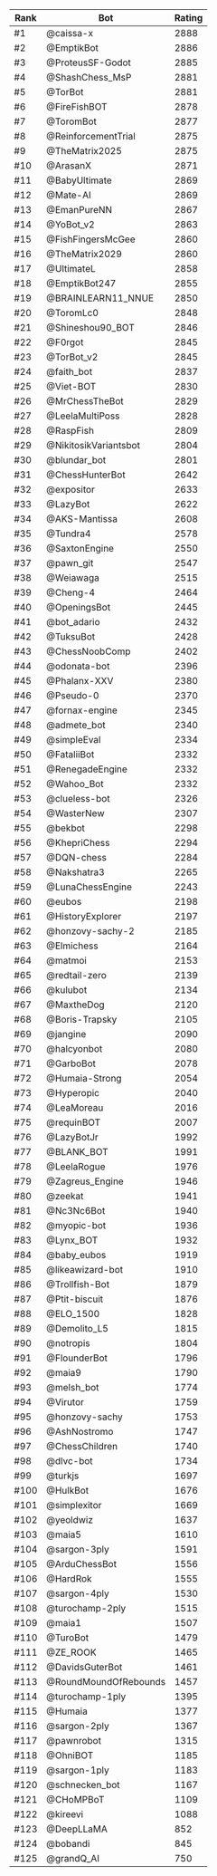 Rank|Bot|Rating
---|---|---
#1|@caissa-x|2888
#2|@EmptikBot|2886
#3|@ProteusSF-Godot|2885
#4|@ShashChess_MsP|2881
#5|@TorBot|2881
#6|@FireFishBOT|2878
#7|@ToromBot|2877
#8|@ReinforcementTrial|2875
#9|@TheMatrix2025|2875
#10|@ArasanX|2871
#11|@BabyUltimate|2869
#12|@Mate-AI|2869
#13|@EmanPureNN|2867
#14|@YoBot_v2|2863
#15|@FishFingersMcGee|2860
#16|@TheMatrix2029|2860
#17|@UltimateL|2858
#18|@EmptikBot247|2855
#19|@BRAINLEARN11_NNUE|2850
#20|@ToromLc0|2848
#21|@Shineshou90_BOT|2846
#22|@F0rgot|2845
#23|@TorBot_v2|2845
#24|@faith_bot|2837
#25|@Viet-BOT|2830
#26|@MrChessTheBot|2829
#27|@LeelaMultiPoss|2828
#28|@RaspFish|2809
#29|@NikitosikVariantsbot|2804
#30|@blundar_bot|2801
#31|@ChessHunterBot|2642
#32|@expositor|2633
#33|@LazyBot|2622
#34|@AKS-Mantissa|2608
#35|@Tundra4|2578
#36|@SaxtonEngine|2550
#37|@pawn_git|2547
#38|@Weiawaga|2515
#39|@Cheng-4|2464
#40|@OpeningsBot|2445
#41|@bot_adario|2432
#42|@TuksuBot|2428
#43|@ChessNoobComp|2402
#44|@odonata-bot|2396
#45|@Phalanx-XXV|2380
#46|@Pseudo-0|2370
#47|@fornax-engine|2345
#48|@admete_bot|2340
#49|@simpleEval|2334
#50|@FataliiBot|2332
#51|@RenegadeEngine|2332
#52|@Wahoo_Bot|2332
#53|@clueless-bot|2326
#54|@WasterNew|2307
#55|@bekbot|2298
#56|@KhepriChess|2294
#57|@DQN-chess|2284
#58|@Nakshatra3|2265
#59|@LunaChessEngine|2243
#60|@eubos|2198
#61|@HistoryExplorer|2197
#62|@honzovy-sachy-2|2185
#63|@Elmichess|2164
#64|@matmoi|2153
#65|@redtail-zero|2139
#66|@kulubot|2134
#67|@MaxtheDog|2120
#68|@Boris-Trapsky|2105
#69|@jangine|2090
#70|@halcyonbot|2080
#71|@GarboBot|2078
#72|@Humaia-Strong|2054
#73|@Hyperopic|2040
#74|@LeaMoreau|2016
#75|@requinBOT|2007
#76|@LazyBotJr|1992
#77|@BLANK_BOT|1991
#78|@LeelaRogue|1976
#79|@Zagreus_Engine|1946
#80|@zeekat|1941
#81|@Nc3Nc6Bot|1940
#82|@myopic-bot|1936
#83|@Lynx_BOT|1932
#84|@baby_eubos|1919
#85|@likeawizard-bot|1910
#86|@Trollfish-Bot|1879
#87|@Ptit-biscuit|1876
#88|@ELO_1500|1828
#89|@Demolito_L5|1815
#90|@notropis|1804
#91|@FlounderBot|1796
#92|@maia9|1790
#93|@melsh_bot|1774
#94|@Virutor|1759
#95|@honzovy-sachy|1753
#96|@AshNostromo|1747
#97|@ChessChildren|1740
#98|@dlvc-bot|1734
#99|@turkjs|1697
#100|@HulkBot|1676
#101|@simplexitor|1669
#102|@yeoldwiz|1637
#103|@maia5|1610
#104|@sargon-3ply|1591
#105|@ArduChessBot|1556
#106|@HardRok|1555
#107|@sargon-4ply|1530
#108|@turochamp-2ply|1515
#109|@maia1|1507
#110|@TuroBot|1479
#111|@ZE_ROOK|1465
#112|@DavidsGuterBot|1461
#113|@RoundMoundOfRebounds|1457
#114|@turochamp-1ply|1395
#115|@Humaia|1377
#116|@sargon-2ply|1367
#117|@pawnrobot|1315
#118|@OhniBOT|1185
#119|@sargon-1ply|1183
#120|@schnecken_bot|1167
#121|@CHoMPBoT|1109
#122|@kireevi|1088
#123|@DeepLLaMA|852
#124|@bobandi|845
#125|@grandQ_AI|750
